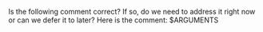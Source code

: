 Is the following comment correct? If so, do we need to address it right now or can we defer it to later? Here is the comment: $ARGUMENTS
